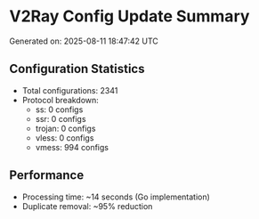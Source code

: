 # V2Ray Config Update Summary
Generated on: 2025-08-11 18:47:42 UTC

## Configuration Statistics
- Total configurations: 2341
- Protocol breakdown:
  - ss: 0 configs
  - ssr: 0 configs
  - trojan: 0 configs
  - vless: 0 configs
  - vmess: 994 configs

## Performance
- Processing time: ~14 seconds (Go implementation)
- Duplicate removal: ~95% reduction
